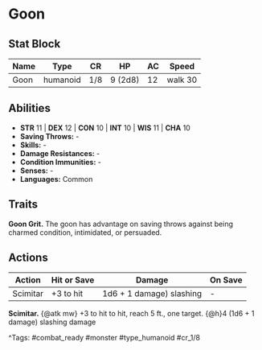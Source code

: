 # Goon

## Stat Block

| Name | Type | CR | HP | AC | Speed |
|------|------|----|----|----|-------|
| Goon | humanoid | 1/8 | 9 (2d8) | 12 | walk 30 |

## Abilities

- **STR** 11 | **DEX** 12 | **CON** 10 | **INT** 10 | **WIS** 11 | **CHA** 10
- **Saving Throws:** -  
- **Skills:** -  
- **Damage Resistances:** -  
- **Condition Immunities:** -  
- **Senses:** -  
- **Languages:** Common

## Traits

**Goon Grit.** The goon has advantage on saving throws against being charmed condition, intimidated, or persuaded.


## Actions

| Action | Hit or Save | Damage | On Save |
|--------|--------------|--------|----------|
| Scimitar | +3 to hit | 1d6 + 1 damage) slashing | - |

**Scimitar.** {@atk mw} +3 to hit to hit, reach 5 ft., one target. {@h}4 (1d6 + 1 damage) slashing damage


^Tags: #combat_ready #monster #type_humanoid #cr_1/8